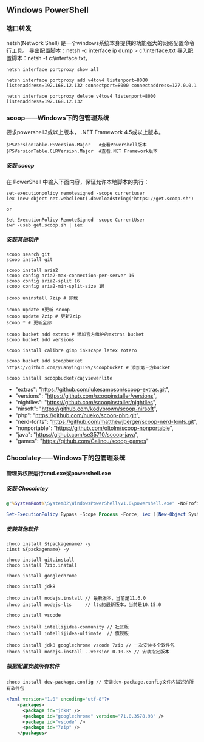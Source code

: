 ## Windows PowerShell

### 端口转发

netsh(Network Shell) 是一个windows系统本身提供的功能强大的网络配置命令行工具。 导出配置脚本：netsh -c interface ip dump > c:\interface.txt 导入配置脚本：netsh -f c:\interface.txt。

```
netsh interface portproxy show all

netsh interface portproxy add v4tov4 listenport=8000 listenaddress=192.168.12.132 connectport=8000 connectaddress=127.0.0.1

netsh interface portproxy delete v4tov4 listenport=8000 listenaddress=192.168.12.132
```



### scoop——Windows下的包管理系统
要求powershell3或以上版本， .NET Framework 4.5或以上版本。
```
$PSVersionTable.PSVersion.Major   #查看Powershell版本
$PSVersionTable.CLRVersion.Major  #查看.NET Framework版本
```

##### 安装 scoop
在 PowerShell 中输入下面内容，保证允许本地脚本的执行：
```
set-executionpolicy remotesigned -scope currentuser
iex (new-object net.webclient).downloadstring('https://get.scoop.sh')

or

Set-ExecutionPolicy RemoteSigned -scope CurrentUser
iwr -useb get.scoop.sh | iex
```


##### 安装其他软件
```
scoop search git
scoop install git

scoop install aria2
scoop config aria2-max-connection-per-server 16
scoop config aria2-split 16
scoop config aria2-min-split-size 1M

scoop uninstall 7zip # 卸载

scoop update #更新 scoop
scoop update 7zip # 更新7zip
scoop * # 更新全部

scoop bucket add extras # 添加官方维护的extras bucket
scoop bucket add versions

scoop install calibre gimp inkscape latex zotero

scoop bucket add scoopbucket https://github.com/yuanying1199/scoopbucket # 添加第三方bucket

scoop install scoopbucket/cajviewerlite

```

- "extras": "https://github.com/lukesampson/scoop-extras.git",
- "versions": "https://github.com/scoopinstaller/versions",
- "nightlies": "https://github.com/scoopinstaller/nightlies",
- "nirsoft": "https://github.com/kodybrown/scoop-nirsoft",
- "php": "https://github.com/nueko/scoop-php.git",
- "nerd-fonts": "https://github.com/matthewjberger/scoop-nerd-fonts.git",
- "nonportable": "https://github.com/oltolm/scoop-nonportable",
- "java": "https://github.com/se35710/scoop-java",
- "games": "https://github.com/Calinou/scoop-games"

### Chocolatey——Windows下的包管理系统

#### 管理员权限运行cmd.exe或powershell.exe

##### 安装 Chocolatey
```cmd
@"%SystemRoot%\System32\WindowsPowerShell\v1.0\powershell.exe" -NoProfile -InputFormat None -ExecutionPolicy Bypass -Command "iex ((New-Object System.Net.WebClient).DownloadString('https://chocolatey.org/install.ps1'))" && SET "PATH=%PATH%;%ALLUSERSPROFILE%\chocolatey\bin"
```

```powershell
Set-ExecutionPolicy Bypass -Scope Process -Force; iex ((New-Object System.Net.WebClient).DownloadString('https://chocolatey.org/install.ps1'))
```

##### 安装其他软件
```
choco install ${packagename} -y
cinst ${packagename} -y

choco install git.install
choco install 7zip.install

choco install googlechrome

choco install jdk8

choco install nodejs.install // 最新版本，当前是11.6.0
choco install nodejs-lts     // lts的最新版本，当前是10.15.0

choco install vscode

choco install intellijidea-community // 社区版
choco install intellijidea-ultimate  // 旗舰版

choco install jdk8 googlechrome vscode 7zip // 一次安装多个软件包
choco install nodejs.install --version 0.10.35 // 安装指定版本
```

##### 根据配置安装所有软件
```
choco install dev-package.config // 安装dev-package.config文件内描述的所有软件包
```
```xml
<?xml version="1.0" encoding="utf-8"?>
    <packages>
      <package id="jdk8" />
      <package id="googlechrome" version="71.0.3578.98" />
      <package id="vscode" />
      <package id="7zip" />
    </packages>
```





